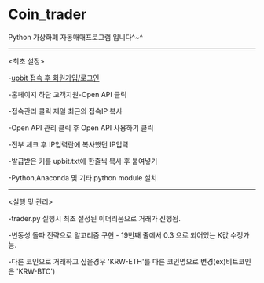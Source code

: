 # Coin_trader
Python 가상화폐 자동매매프로그램 입니다^~^

-----------------------------------------------------
<최초 설정>

-[upbit 접속 후 회원가입/로그인](https://upbit.com)

-홈페이지 하단 고객지원-Open API 클릭

-접속관리 클릭  제일 최근의 접속IP 복사

-Open API 관리 클릭 후 Open API 사용하기 클릭

-전부 체크 후 IP입력란에 복사했던 IP입력

-발급받은 키를 upbit.txt에 한줄씩 복사 후 붙여넣기

-Python,Anaconda 및 기타 python module 설치

-----------------------------------------------------

<실행 및 관리>

-trader.py 실행시 최초 설정된 이더리움으로 거래가 진행됨.

-변동성 돌파 전략으로 알고리즘 구현 - 19번째 줄에서 0.3 으로 되어있는 K값 수정가능.

-다른 코인으로 거래하고 싶을경우 'KRW-ETH'를 다른 코인명으로 변경(ex)비트코인은 'KRW-BTC')
